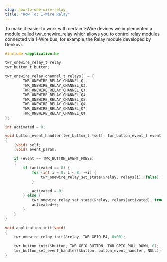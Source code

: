 ```yaml
---
slug: how-to-one-wire-relay
title: "How To: 1-Wire Relay"
---
```


To make it easier to work with certain 1-Wire devices we implemented a module called twr_onewire_relay which allows you to control relay modules connected via 1-Wire bus, for example, the Relay module developed by Denkovi.

```c showLineNumbers
#include <application.h>

twr_onewire_relay_t relay;
twr_button_t button;

twr_onewire_relay_channel_t relays[] = {
        TWR_ONEWIRE_RELAY_CHANNEL_Q1,
        TWR_ONEWIRE_RELAY_CHANNEL_Q2,
        TWR_ONEWIRE_RELAY_CHANNEL_Q3,
        TWR_ONEWIRE_RELAY_CHANNEL_Q4,
        TWR_ONEWIRE_RELAY_CHANNEL_Q5,
        TWR_ONEWIRE_RELAY_CHANNEL_Q6,
        TWR_ONEWIRE_RELAY_CHANNEL_Q7,
        TWR_ONEWIRE_RELAY_CHANNEL_Q8
};

int activated = 0;

void button_event_handler(twr_button_t *self, twr_button_event_t event, void *event_param)
{
    (void) self;
    (void) event_param;

    if (event == TWR_BUTTON_EVENT_PRESS)
    {
        if (activated == 8) {
            for (int i = 0; i < 8; ++i) {
                twr_onewire_relay_set_state(&relay, relays[i], false);
            }

            activated = 0;
        } else {
            twr_onewire_relay_set_state(&relay, relays[activated], true);
            activated++;
        }
    }
}

void application_init(void)
{
    twr_onewire_relay_init(&relay, TWR_GPIO_P4, 0x00);

    twr_button_init(&button, TWR_GPIO_BUTTON, TWR_GPIO_PULL_DOWN, 0);
    twr_button_set_event_handler(&button, button_event_handler, NULL);
}
```
